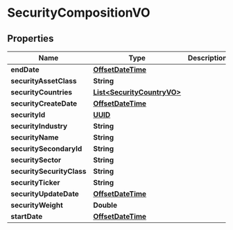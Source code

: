 
# SecurityCompositionVO

## Properties
Name | Type | Description | Notes
------------ | ------------- | ------------- | -------------
**endDate** | [**OffsetDateTime**](OffsetDateTime.md) |  |  [optional]
**securityAssetClass** | **String** |  |  [optional]
**securityCountries** | [**List&lt;SecurityCountryVO&gt;**](SecurityCountryVO.md) |  |  [optional]
**securityCreateDate** | [**OffsetDateTime**](OffsetDateTime.md) |  |  [optional]
**securityId** | [**UUID**](UUID.md) |  |  [optional]
**securityIndustry** | **String** |  |  [optional]
**securityName** | **String** |  |  [optional]
**securitySecondaryId** | **String** |  |  [optional]
**securitySector** | **String** |  |  [optional]
**securitySecurityClass** | **String** |  |  [optional]
**securityTicker** | **String** |  |  [optional]
**securityUpdateDate** | [**OffsetDateTime**](OffsetDateTime.md) |  |  [optional]
**securityWeight** | **Double** |  |  [optional]
**startDate** | [**OffsetDateTime**](OffsetDateTime.md) |  |  [optional]



